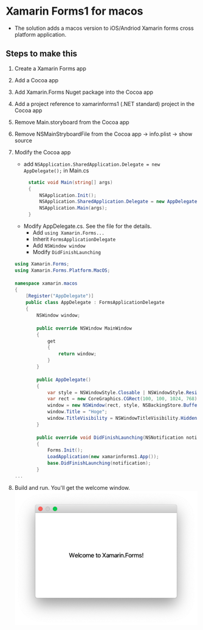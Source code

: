 ﻿# Xamarin Forms1 for macos

* The solution adds a macos version to iOS/Andriod Xamarin forms cross platform application.


## Steps to make this

1. Create a Xamarin Forms app
1. Add a Cocoa app
1. Add Xamarin.Forms Nuget package into the Cocoa app
1. Add a project reference to xamarinforms1 (.NET standard) project in the Cocoa app
1. Remove Main.storyboard from the Cocoa app
1. Remove NSMainStryboardFile from the Cocoa app -> info.plist -> show source
1. Modify the Cocoa app
   * add ```NSApplication.SharedApplication.Delegate = new AppDelegate();``` in Main.cs
   
   ```csharp
        static void Main(string[] args)
        {
            NSApplication.Init();
            NSApplication.SharedApplication.Delegate = new AppDelegate();
            NSApplication.Main(args);
        }
   ```
   
   * Modify AppDelegate.cs. See the file for the details.
     * Add ```using Xamarin.Forms...```
     * Inherit ```FormsApplicationDelegate```
     * Add ```NSWindow window```
     * Modify ```DidFinishLaunching```

    ```csharp
    using Xamarin.Forms;
    using Xamarin.Forms.Platform.MacOS;

    namespace xamarin.macos
    {
        [Register("AppDelegate")]
        public class AppDelegate : FormsApplicationDelegate
        {
            NSWindow window;

            public override NSWindow MainWindow
            {
                get
                {
                    return window;
                }
            }

            public AppDelegate()
            {
                var style = NSWindowStyle.Closable | NSWindowStyle.Resizable | NSWindowStyle.Titled;
                var rect = new CoreGraphics.CGRect(100, 100, 1024, 768);
                window = new NSWindow(rect, style, NSBackingStore.Buffered, false);
                window.Title = "Hoge";
                window.TitleVisibility = NSWindowTitleVisibility.Hidden;
            }

            public override void DidFinishLaunching(NSNotification notification)
            {
                Forms.Init();
                LoadApplication(new xamarinforms1.App());
                base.DidFinishLaunching(notification);
            }
    ...
    ```

1. Build and run. You'll get the welcome window.
    ![Welcome Form](README.form.PNG)